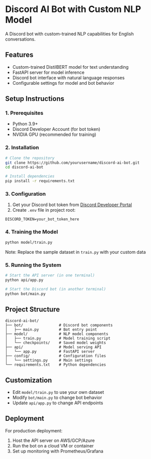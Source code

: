 # Discord AI Bot with Custom NLP Model

A Discord bot with custom-trained NLP capabilities for English conversations.

## Features
- Custom-trained DistilBERT model for text understanding
- FastAPI server for model inference
- Discord bot interface with natural language responses
- Configurable settings for model and bot behavior

## Setup Instructions

### 1. Prerequisites
- Python 3.9+
- Discord Developer Account (for bot token)
- NVIDIA GPU (recommended for training)

### 2. Installation
```bash
# Clone the repository
git clone https://github.com/yourusername/discord-ai-bot.git
cd discord-ai-bot

# Install dependencies
pip install -r requirements.txt
```

### 3. Configuration
1. Get your Discord bot token from [Discord Developer Portal](https://discord.com/developers/applications)
2. Create `.env` file in project root:
```env
DISCORD_TOKEN=your_bot_token_here
```

### 4. Training the Model
```bash
python model/train.py
```
Note: Replace the sample dataset in `train.py` with your custom data

### 5. Running the System
```bash
# Start the API server (in one terminal)
python api/app.py

# Start the Discord bot (in another terminal)
python bot/main.py
```

## Project Structure
```
discord-ai-bot/
├── bot/                # Discord bot components
│   ├── main.py         # Bot entry point
├── model/              # NLP model components
│   ├── train.py        # Model training script
│   └── checkpoints/    # Saved model weights
├── api/                # Model serving API
│   └── app.py          # FastAPI server
├── config/             # Configuration files
│   └── settings.py     # Main settings
└── requirements.txt    # Python dependencies
```

## Customization
- Edit `model/train.py` to use your own dataset
- Modify `bot/main.py` to change bot behavior
- Update `api/app.py` to change API endpoints

## Deployment
For production deployment:
1. Host the API server on AWS/GCP/Azure
2. Run the bot on a cloud VM or container
3. Set up monitoring with Prometheus/Grafana